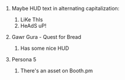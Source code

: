 1. Maybe HUD text in alternating capitalization:
	1. LiKe ThIs
	2. HeAdS uP!

2. Gawr Gura - Quest for Bread
	1. Has some nice HUD

3. Persona 5
	1. There's an asset on Booth.pm




